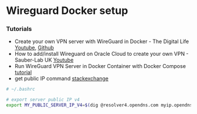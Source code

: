 # Wireguard Docker setup

### Tutorials

- Create your own VPN server with WireGuard in Docker - The Digital Life [Youtube](https://www.youtube.com/watch?v=GZRTnP4lyuo), [Github](https://github.com/xcad2k/videos/tree/main/wireguard-docker)
- How to add/install Wireguard on Oracle Cloud to create your own VPN - Sauber-Lab UK [Youtube](https://www.youtube.com/watch?v=ocsVUGjVSpI)
- Run WireGuard VPN Server in Docker Container with Docker Compose [tutorial](https://techviewleo.com/run-wireguard-server-in-docker-container)
- get public IP command [stackexchange](https://unix.stackexchange.com/questions/22615/how-can-i-get-my-external-ip-address-in-a-shell-script)


```bash
# ~/.bashrc

# export server public IP v4
export MY_PUBLIC_SERVER_IP_V4=$(dig @resolver4.opendns.com myip.opendns.com +short)
```



